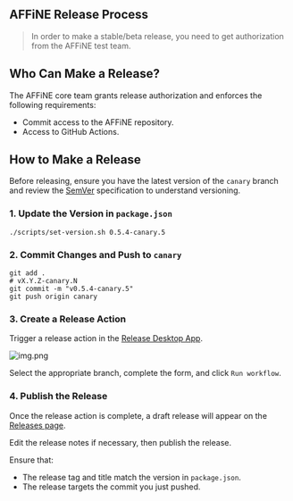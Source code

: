## AFFiNE Release Process

> In order to make a stable/beta release, you need to get authorization from the AFFiNE test team.

## Who Can Make a Release?

The AFFiNE core team grants release authorization and enforces the following requirements:

- Commit access to the AFFiNE repository.
- Access to GitHub Actions.

## How to Make a Release

Before releasing, ensure you have the latest version of the `canary` branch and review the [SemVer](https://semver.org) specification to understand versioning.

### 1. Update the Version in `package.json`

```shell
./scripts/set-version.sh 0.5.4-canary.5
```

### 2. Commit Changes and Push to `canary`

```shell
git add .
# vX.Y.Z-canary.N
git commit -m "v0.5.4-canary.5"
git push origin canary
```

### 3. Create a Release Action

Trigger a release action in the [Release Desktop App](https://github.com/a1exsun/learnify/actions/workflows/release-desktop-app.yml).

![img.png](assets/release-action.png)

Select the appropriate branch, complete the form, and click `Run workflow`.

### 4. Publish the Release

Once the release action is complete, a draft release will appear on the [Releases page](https://github.com/a1exsun/learnify/releases).

Edit the release notes if necessary, then publish the release.

Ensure that:

- The release tag and title match the version in `package.json`.
- The release targets the commit you just pushed.
